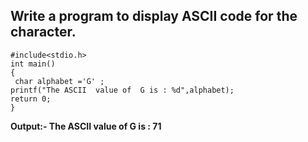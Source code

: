 ## Write a program to display ASCII code for the character.
```
#include<stdio.h>
int main()
{
 char alphabet ='G' ;
printf("The ASCII  value of  G is : %d",alphabet);
return 0;
}
```
**Output:- The ASCII  value of  G is : 71**
